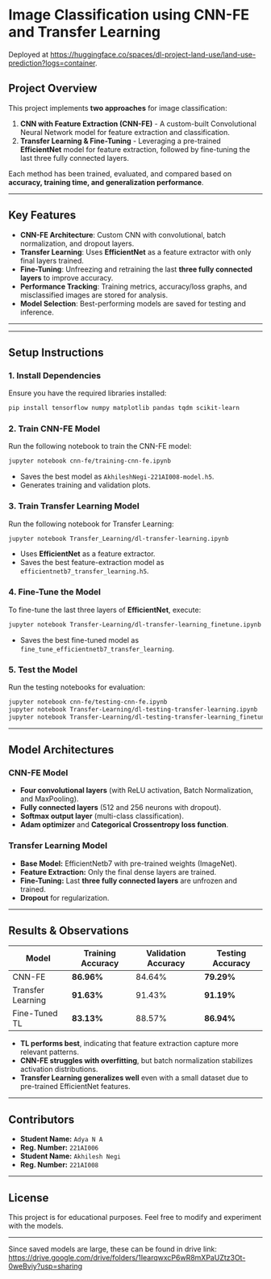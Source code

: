 # **Image Classification using CNN-FE and Transfer Learning**

Deployed at https://huggingface.co/spaces/dl-project-land-use/land-use-prediction?logs=container.

## **Project Overview**

This project implements **two approaches** for image classification:

1. **CNN with Feature Extraction (CNN-FE)** - A custom-built Convolutional Neural Network model for feature extraction and classification.
2. **Transfer Learning & Fine-Tuning** - Leveraging a pre-trained **EfficientNet** model for feature extraction, followed by fine-tuning the last three fully connected layers.

Each method has been trained, evaluated, and compared based on **accuracy, training time, and generalization performance**.

---

## **Key Features**

- **CNN-FE Architecture**: Custom CNN with convolutional, batch normalization, and dropout layers.
- **Transfer Learning**: Uses **EfficientNet** as a feature extractor with only final layers trained.
- **Fine-Tuning**: Unfreezing and retraining the last **three fully connected layers** to improve accuracy.
- **Performance Tracking**: Training metrics, accuracy/loss graphs, and misclassified images are stored for analysis.
- **Model Selection**: Best-performing models are saved for testing and inference.

---

---

## **Setup Instructions**

### **1. Install Dependencies**

Ensure you have the required libraries installed:

```bash
pip install tensorflow numpy matplotlib pandas tqdm scikit-learn
```

### **2. Train CNN-FE Model**

Run the following notebook to train the CNN-FE model:

```bash
jupyter notebook cnn-fe/training-cnn-fe.ipynb
```

- Saves the best model as `AkhileshNegi-221AI008-model.h5`.
- Generates training and validation plots.

### **3. Train Transfer Learning Model**

Run the following notebook for Transfer Learning:

```bash
jupyter notebook Transfer_Learning/dl-transfer-learning.ipynb
```

- Uses **EfficientNet** as a feature extractor.
- Saves the best feature-extraction model as `efficientnetb7_transfer_learning.h5`.

### **4. Fine-Tune the Model**

To fine-tune the last three layers of **EfficientNet**, execute:

```bash
jupyter notebook Transfer-Learning/dl-transfer-learning_finetune.ipynb
```

- Saves the best fine-tuned model as `fine_tune_efficientnetb7_transfer_learning`.

### **5. Test the Model**

Run the testing notebooks for evaluation:

```bash
jupyter notebook cnn-fe/testing-cnn-fe.ipynb
jupyter notebook Transfer-Learning/dl-testing-transfer-learning.ipynb
jupyter notebook Transfer-Learning/dl-testing-transfer-learning_finetune.ipynb
```

---

## **Model Architectures**

### **CNN-FE Model**

- **Four convolutional layers** (with ReLU activation, Batch Normalization, and MaxPooling).
- **Fully connected layers** (512 and 256 neurons with dropout).
- **Softmax output layer** (multi-class classification).
- **Adam optimizer** and **Categorical Crossentropy loss function**.

### **Transfer Learning Model**

- **Base Model:** EfficientNetb7 with pre-trained weights (ImageNet).
- **Feature Extraction:** Only the final dense layers are trained.
- **Fine-Tuning:** Last **three fully connected layers** are unfrozen and trained.
- **Dropout** for regularization.

---

## **Results & Observations**

| Model             | Training Accuracy | Validation Accuracy | Testing Accuracy |
| ----------------- | ----------------- | ------------------- | ---------------- |
| CNN-FE            | **86.96%**        | 84.64%              | **79.29%**       |
| Transfer Learning | **91.63%**        | 91.43%              | **91.19%**       |
| Fine-Tuned TL     | **83.13%**        | 88.57%              | **86.94%**       |

- **TL performs best**, indicating that feature extraction capture more relevant patterns.
- **CNN-FE struggles with overfitting**, but batch normalization stabilizes activation distributions.
- **Transfer Learning generalizes well** even with a small dataset due to pre-trained EfficientNet features.

---

## **Contributors**

- **Student Name:** `Adya N A`
- **Reg. Number:** `221AI006`
- **Student Name:** `Akhilesh Negi`
- **Reg. Number:** `221AI008`

---

## **License**

This project is for educational purposes. Feel free to modify and experiment with the models.

---

Since saved models are large, these can be found in drive link: https://drive.google.com/drive/folders/1IearqwxcP6wR8mXPaUZtz3Ot-0weBviy?usp=sharing
